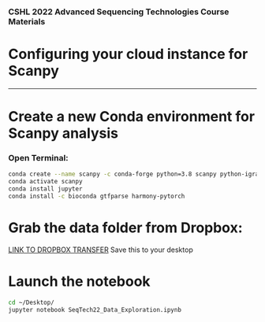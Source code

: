 ### CSHL 2022 Advanced Sequencing Technologies  Course Materials
# Configuring your cloud instance for Scanpy 
-------

# Create a new Conda environment for Scanpy analysis

### Open Terminal:
```bash
conda create --name scanpy -c conda-forge python=3.8 scanpy python-igraph 
conda activate scanpy
conda install jupyter
conda install -c bioconda gtfparse harmony-pytorch
```

# Grab the data folder from Dropbox:
[LINK TO DROPBOX TRANSFER](https:FIXME)
Save this to your desktop

# Launch the notebook
```bash
cd ~/Desktop/
jupyter notebook SeqTech22_Data_Exploration.ipynb
```
